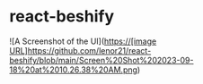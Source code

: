 # react-beshify

![A Screenshot of the UI]([https://[image URL]](https://github.com/lenor21/react-beshify/blob/main/Screen%20Shot%202023-09-18%20at%2010.26.38%20AM.png)https://github.com/lenor21/react-beshify/blob/main/Screen%20Shot%202023-09-18%20at%2010.26.38%20AM.png)
